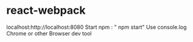 # react-webpack
localhost:http://localhost:8080
Start npm :
  " npm start"
Use console.log Chrome or other Browser dev tool
